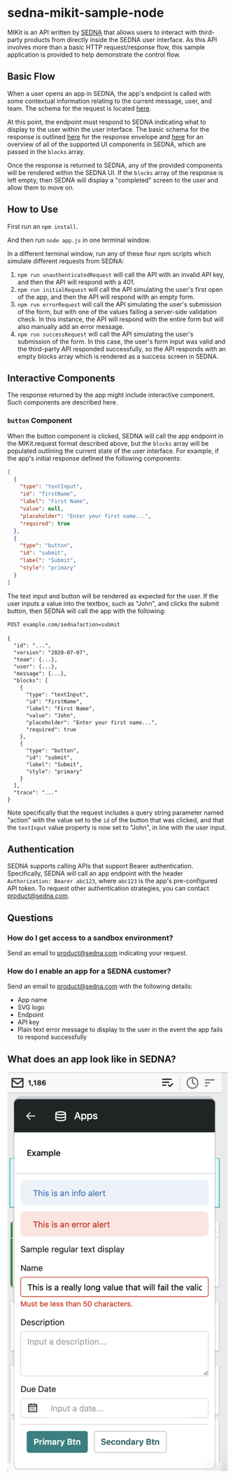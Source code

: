 # sedna-mikit-sample-node
MIKit is an API written by [SEDNA](https://www.sedna.com) that allows
users to interact with third-party products from directly inside the
SEDNA user interface. As this API involves more than a basic HTTP
request/response flow, this sample application is provided to help
demonstrate the control flow.

## Basic Flow

When a user opens an app in SEDNA, the app's endpoint is called with
some contextual information relating to the current message, user, and
team. The schema for the request is located
[here](https://app.sednanetwork.com/mikit/2020-07-07/request.schema.json).

At this point, the endpoint must respond to SEDNA indicating what to
display to the user within the user interface. The basic schema for the
response is outlined
[here](https://app.sednanetwork.com/mikit/2020-07-07/response.schema.json)
for the response envelope and
[here](https://app.sednanetwork.com/mikit/2020-07-07/definitions.schema.json)
for an overview of all of the supported UI components in SEDNA, which
are passed in the `blocks` array.

Once the response is returned to SEDNA, any of the provided components
will be rendered within the SEDNA UI. If the `blocks` array of the
response is left empty, then SEDNA will display a "completed" screen to
the user and allow them to move on.

## How to Use

First run an `npm install`.

And then run `node app.js` in one terminal window.

In a different terminal window, run any of these four npm scripts which
simulate different requests from SEDNA:

1. `npm run unauthenticatedRequest` will call the API with an invalid
API key, and then the API will respond with a 401.
1. `npm run initialRequest` will call the API simulating the user's
first open of the app, and then the API will respond with an empty
form.
1. `npm run errorRequest` will call the API simulating the user's
submission of the form, but with one of the values failing a server-side
validation check. In this instance, the API will respond with the entire
form but will also manually add an error message.
1. `npm run successRequest` will call the API simulating the user's
submission of the form. In this case, the user's form input was valid
and the third-party API responded successfully, so the API responds with
an empty blocks array which is rendered as a success screen in SEDNA.


## Interactive Components
The response returned by the app might include interactive component.
Such components are described here.

### `button` Component
When the button component is clicked, SEDNA will call the app endpoint
in the MIKit.request format described above, but the `blocks` array will
be populated outlining the current state of the user interface. For
example, if the app's initial response defined the following components:

```json
[
  {
    "type": "textInput",
    "id": "firstName",
    "label": "First Name",
    "value": null,
    "placeholder": "Enter your first name...",
    "required": true
  },
  {
    "type": "button",
    "id": "submit",
    "label": "Submit",
    "style": "primary"
  }
]
```

The text input and button will be rendered as expected for the user. If
the user inputs a value into the textbox, such as "John", and clicks the
submit button, then SEDNA will call the app with the following:

```
POST example.com/sedna?action=submit

{
  "id": "...",
  "version": "2020-07-07",
  "team": {...},
  "user": {...},
  "message": {...},
  "blocks": [
    {
      "type": "textInput",
      "id": "firstName",
      "label": "First Name",
      "value": "John",
      "placeholder": "Enter your first name...",
      "required": true
    },
    {
      "type": "button",
      "id": "submit",
      "label": "Submit",
      "style": "primary"
    }
  ],
  "trace": "..."
}
```

Note specifically that the request includes a query string parameter
named "action" with the value set to the `id` of the button that was
clicked, and that the `textInput` value property is now set to "John",
in line with the user input.

## Authentication

SEDNA supports calling APIs that support Bearer authentication.
Specifically, SEDNA will call an app endpoint with the
header `Authorization: Bearer abc123`, where `abc123` is the app's
pre-configured API token. To request other authentication strategies,
you can contact product@sedna.com.

## Questions

### How do I get access to a sandbox environment?

Send an email to product@sedna.com indicating your request.

### How do I enable an app for a SEDNA customer?

Send an email to product@sedna.com with the following details:

- App name
- SVG logo
- Endpoint
- API key
- Plain text error message to display to the user in the event the app fails to respond successfully 

## What does an app look like in SEDNA?

![A rendered app in SEDNA](example.png "A rendered app in SEDNA")
